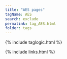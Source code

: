 ```yaml
---
title: "AES pages"
tagName: AES
search: exclude
permalink: tag_AES.html
folder: tags
---
```

{% include taglogic.html %}

{% include links.html %}